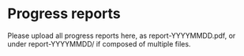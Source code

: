 # Progress reports

Please upload all progress reports here, as report-YYYYMMDD.pdf, or under report-YYYYMMDD/ if composed of multiple files.
